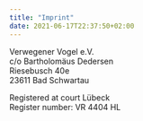 ```yaml
---
title: "Imprint"
date: 2021-06-17T22:37:50+02:00
---
```



Verwegener Vogel e.V.  
c/o Bartholomäus Dedersen  
Riesebusch 40e  
23611 Bad Schwartau  
  
Registered at court Lübeck  
Register number: VR 4404 HL